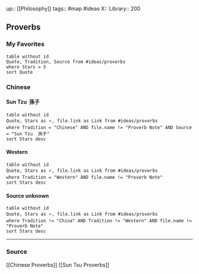 up:: [[Philosophy]]
tags:: #map #ideas 
X:: 
Library:: 200

## Proverbs

### My Favorites

```dataview
table without id
Quote, Tradition, Source from #ideas/proverbs 
where Stars = 5
sort Quote
```

### Chinese

#### Sun Tzu  孫子

```dataview
table without id
Quote, Stars as ⭐, file.link as Link from #ideas/proverbs 
where Tradition = "Chinese" AND file.name != "Proverb Note" AND Source = "Sun Tzu  孫子"
sort Stars desc
```


#### Western

```dataview
table without id
Quote, Stars as ⭐, file.link as Link from #ideas/proverbs 
where Tradition = "Western" AND file.name != "Proverb Note"
sort Stars desc
```

#### Source unknown

```dataview
table without id
Quote, Stars as ⭐, file.link as Link from #ideas/proverbs 
where Tradition != "China" AND Tradition != "Western" AND file.name != "Proverb Note"
sort Stars desc
```

<hr >

### Source

[[Chinese Proverbs]]
[[Sun Tsu Proverbs]]

